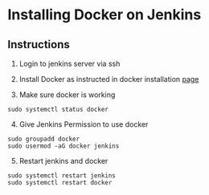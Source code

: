 # Installing Docker on Jenkins

## Instructions

1. Login to jenkins server via ssh

2. Install Docker as instructed in docker installation [page](https://docs.docker.com/engine/install/ubuntu/)

3. Make sure docker is working

```
sudo systemctl status docker
```

4. Give Jenkins Permission to use docker

```
sudo groupadd docker
sudo usermod -aG docker jenkins
```

5. Restart jenkins and docker

```
sudo systemctl restart jenkins
sudo systemctl restart docker
```

